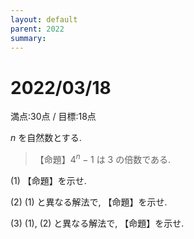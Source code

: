 ```yaml
---
layout: default
parent: 2022
summary: 
---
```


# 2022/03/18

満点:30点 / 目標:18点

$n$ を自然数とする.

>【命題】$4^n-1$ は $3$ の倍数である.

(1) 【命題】を示せ.

(2) (1) と異なる解法で, 【命題】を示せ.

(3) (1), (2) と異なる解法で, 【命題】を示せ.